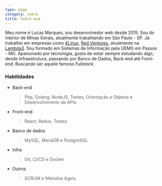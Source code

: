 ```yaml
---
type: page
category: sobre
title: Sobre mim
---
```

Meu nome é Lucas Marques, sou desenvolvedor web desde 2015. Sou do interior de Minas Gerais, atualmente trabalhando em São Paulo - SP. Já trabalhei em empresas como [4Linux](https://www.4linux.com.br/), [Red Ventures](https://www.redventures.com/), atualmente na [Lambda3](https://www.lambda3.com.br/). Sou formado em Sistemas de Informação pela UEMG em Passos - MG. Apaixonado por tecnologia, gosto de estar sempre estudando algo, desde Infraestrutura, passando por Banco de Dados, Back-end até Front-end. Buscando ser aquele famoso *Fullstack*.

### Habilidades

* Back-end

  > Php, Golang, NodeJS, Testes, Orientação a Objetos e Desenvolvimento de APIs.
* Front-end

  > React, Redux, Testes
* Banco de dados

  > MySQL, MariaDB e PostgreSQL
* Infra

  > Git, CI/CD e Docker
* Outros

  > SCRUM e Métodos Ágeis.